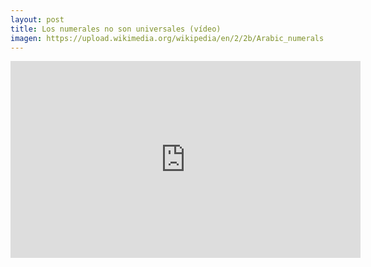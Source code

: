 ```yaml
---
layout: post
title: Los numerales no son universales (vídeo)
imagen: https://upload.wikimedia.org/wikipedia/en/2/2b/Arabic_numerals.png
---
```


<iframe width="560" height="315" src="https://www.youtube.com/embed/l4bmZ1gRqCc?rel=0" frameborder="0" allowfullscreen></iframe>
